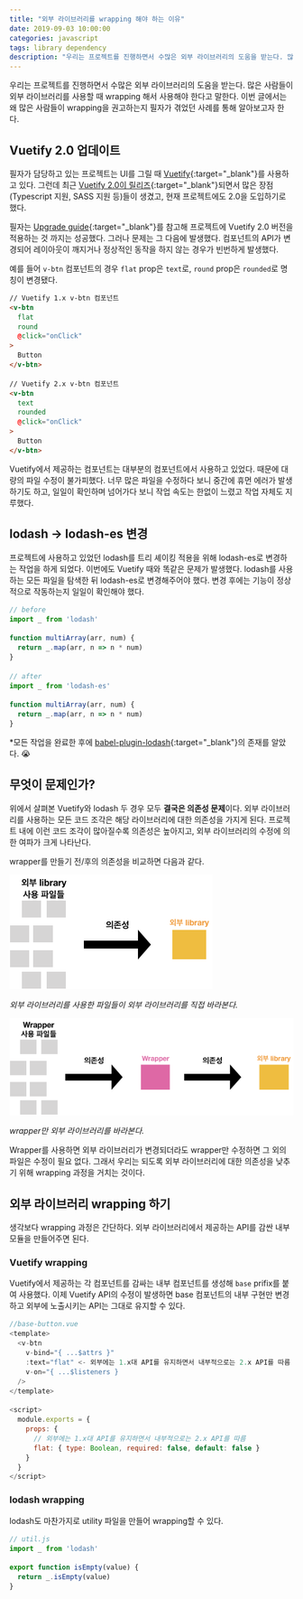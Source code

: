 ```yaml
---
title: "외부 라이브러리를 wrapping 해야 하는 이유"
date: 2019-09-03 10:00:00
categories: javascript
tags: library dependency
description: "우리는 프로젝트를 진행하면서 수많은 외부 라이브러리의 도움을 받는다. 많은 사람들이 외부 라이브러리를 사용할 때 wrapping 해서 사용해야 한다고 말한다. 이번 글에서는 왜 많은 사람들이 wrapping을 권고하는지 필자가 겪었던 사례를 통해 알아보고자 한다."
---
```


우리는 프로젝트를 진행하면서 수많은 외부 라이브러리의 도움을 받는다. 많은 사람들이 외부 라이브러리를 사용할 때 wrapping 해서 사용해야 한다고 말한다. 이번 글에서는 왜 많은 사람들이 wrapping을 권고하는지 필자가 겪었던 사례를 통해 알아보고자 한다.

## Vuetify 2.0 업데이트

필자가 담당하고 있는 프로젝트는 UI를 그릴 때 [Vuetify](https://v15.vuetifyjs.com/){:target="_blank"}를 사용하고 있다. 그런데 최근 [Vuetify 2.0이 릴리즈](https://github.com/vuetifyjs/vuetify/releases/tag/v2.0.0){:target="_blank"}되면서 많은 장점(Typescript 지원, SASS 지원 등)들이 생겼고, 현재 프로젝트에도 2.0을 도입하기로 했다.

필자는 [Upgrade guide](https://github.com/vuetifyjs/vuetify/releases?after=v2.0.4#user-content-upgrade-guide){:target="_blank"}를 참고해 프로젝트에 Vuetify 2.0 버전을 적용하는 것 까지는 성공했다. 그러나 문제는 그 다음에 발생했다. 컴포넌트의 API가 변경되어 레이아웃이 깨지거나 정상적인 동작을 하지 않는 경우가 빈번하게 발생했다.

예를 들어 `v-btn` 컴포넌트의 경우 `flat` prop은 `text`로, `round` prop은 `rounded`로 명칭이 변경됐다.

```html
// Vuetify 1.x v-btn 컴포넌트
<v-btn
  flat
  round
  @click="onClick"
>
  Button
</v-btn>

// Vuetify 2.x v-btn 컴포넌트
<v-btn
  text
  rounded
  @click="onClick"
>
  Button
</v-btn>
```

Vuetify에서 제공하는 컴포넌트는 대부분의 컴포넌트에서 사용하고 있었다. 때문에 대량의 파일 수정이 불가피했다. 너무 많은 파일을 수정하다 보니 중간에 휴먼 에러가 발생하기도 하고, 일일이 확인하며 넘어가다 보니 작업 속도는 한없이 느렸고 작업 자체도 지루했다.

## lodash → lodash-es 변경

프로젝트에 사용하고 있었던 lodash를 트리 셰이킹 적용을 위해 lodash-es로 변경하는 작업을 하게 되었다. 이번에도 Vuetify 때와 똑같은 문제가 발생했다. lodash를 사용하는 모든 파일을 탐색한 뒤 lodash-es로 변경해주어야 했다. 변경 후에는 기능이 정상적으로 작동하는지 일일이 확인해야 했다.

```js
// before
import _ from 'lodash'

function multiArray(arr, num) {
  return _.map(arr, n => n * num)
}

// after
import _ from 'lodash-es'

function multiArray(arr, num) {
  return _.map(arr, n => n * num)
}
```

*모든 작업을 완료한 후에 [babel-plugin-lodash](https://github.com/lodash/babel-plugin-lodash){:target="_blank"}의 존재를 알았다. 😭

## 무엇이 문제인가?

위에서 살펴본 Vuetify와 lodash 두 경우 모두 **결국은 의존성 문제**이다. 외부 라이브러리를 사용하는 모든 코드 조각은 해당 라이브러리에 대한 의존성을 가지게 된다. 프로젝트 내에 이런 코드 조각이 많아질수록 의존성은 높아지고, 외부 라이브러리의 수정에 의한 여파가 크게 나타난다.

wrapper를 만들기 전/후의 의존성을 비교하면 다음과 같다.

![외부 라이브러리 직접 사용](/assets/images/img-library-dependency.png)

*외부 라이브러리를 사용한 파일들이 외부 라이브러리를 직접 바라본다.*

![Wrapper를 이용한 외부 라이브러리 사용](/assets/images/img-wrapper-library-dependency.png)

*wrapper만 외부 라이브러리를 바라본다.*

Wrapper를 사용하면 외부 라이브러리가 변경되더라도 wrapper만 수정하면 그 외의 파일은 수정이 필요 없다. 그래서 우리는 되도록 외부 라이브러리에 대한 의존성을 낮추기 위해 wrapping 과정을 거치는 것이다.

## 외부 라이브러리 wrapping 하기

생각보다 wrapping 과정은 간단하다. 외부 라이브러리에서 제공하는 API를 감싼 내부 모듈을 만들어주면 된다.

### Vuetify wrapping

Vuetify에서 제공하는 각 컴포넌트를 감싸는 내부 컴포넌트를 생성해 `base` prifix를 붙여 사용했다. 이제 Vuetify API의 수정이 발생하면 base 컴포넌트의 내부 구현만 변경하고 외부에 노출시키는 API는 그대로 유지할 수 있다.

```js
//base-button.vue
<template>
  <v-btn
    v-bind="{ ...$attrs }"
    :text="flat" <- 외부에는 1.x대 API를 유지하면서 내부적으로는 2.x API를 따름
    v-on="{ ...$listeners }
  />
</template>

<script>
  module.exports = {
    props: {
      // 외부에는 1.x대 API를 유지하면서 내부적으로는 2.x API를 따름
      flat: { type: Boolean, required: false, default: false }
    }
  }
</script>
```

### lodash wrapping

lodash도 마찬가지로 utility 파일을 만들어 wrapping할 수 있다.

```js
// util.js
import _ from 'lodash'

export function isEmpty(value) {
  return _.isEmpty(value)
}
```
